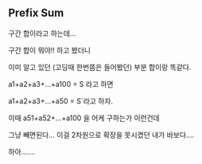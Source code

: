 ## Prefix Sum

구간 합이라고 하는데...

구간 합이 뭐야!! 하고 봤더니

이미 알고 있던 (고딩때 한번쯤은 들어봤던) 부분 합이랑 똑같다.

a1+a2+a3+...+a100 = S 라고 하면

a1+a2+a3+...+a50 = S`라고 하자.

이때 a51+a52+...+a100 을 어케 구하는가 이런건데

그냥 빼면된다... 이걸 2차원으로 확장을 못시켰던 내가 바보다....

하아.......